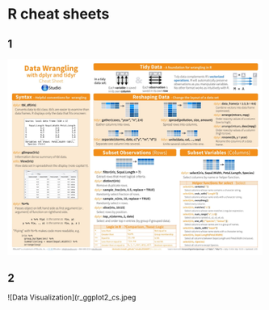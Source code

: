# R cheat sheets

## 1
![Data Wrangling](r_datawrangling_cs.jpeg)

## 2
![Data Visualization](r_ggplot2_cs.jpeg
